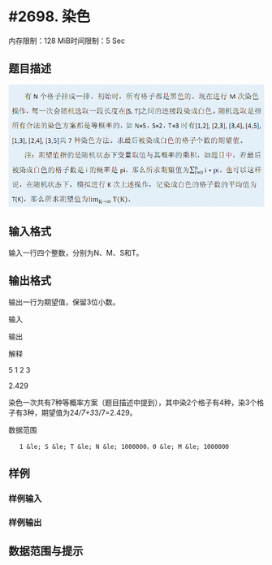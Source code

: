 # #2698. 染色

内存限制：128 MiB时间限制：5 Sec

## 题目描述

![](upload/201204/11(1).jpg)

## 输入格式

输入一行四个整数，分别为N、M、S和T。

     

## 输出格式

  输出一行为期望值，保留3位小数。

输入

输出

解释

5 1 2 3

2.429

染色一次共有7种等概率方案（题目描述中提到），其中染2个格子有4种，染3个格子有3种，期望值为2*4/7+3*3/7=2.429。

 

数据范围

       1 &le; S &le; T &le; N &le; 1000000，0 &le; M &le; 1000000

## 样例

### 样例输入

### 样例输出

## 数据范围与提示
